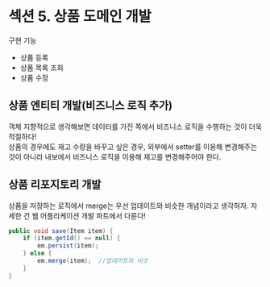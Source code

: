 # 섹션 5. 상품 도메인 개발

구현 기능

- 상품 등록
- 상품 목록 조회
- 상품 수정

## 상품 엔티티 개발(비즈니스 로직 추가)
객체 지향적으로 생각해보면 데이터를 가진 쪽에서 비즈니스 로직을 수행하는 것이 더욱 적절하다!  
상품의 경우에도 재고 수량을 바꾸고 싶은 경우, 외부에서 setter를 이용해 변경해주는 것이 아니라 내보에서 비즈니스 로직을 이용해 재고를 변경해주어야 한다.

## 상품 리포지토리 개발

상품을 저장하는 로직에서 merge는 우선 업데이트와 비슷한 개념이라고 생각하자.
자세한 건 웹 어플리케이션 개발 파트에서 다룬다!

```java
public void save(Item item) {
    if (item.getId() == null) {
        em.persist(item);
    } else {
        em.merge(item);  //업데이트와 비슷
    }
}
```